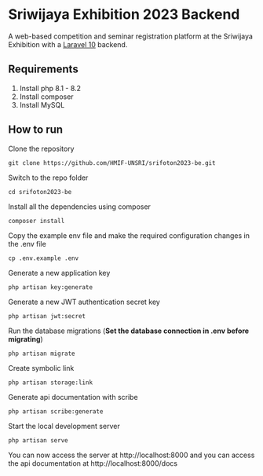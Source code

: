 # Sriwijaya Exhibition 2023 Backend

A web-based competition and seminar registration platform at the Sriwijaya Exhibition with a [Laravel 10](https://laravel.com/docs/10.x) backend.

## Requirements

1. Install php 8.1 - 8.2
2. Install composer
3. Install MySQL

## How to run

Clone the repository

    git clone https://github.com/HMIF-UNSRI/srifoton2023-be.git

Switch to the repo folder

    cd srifoton2023-be

Install all the dependencies using composer

    composer install

Copy the example env file and make the required configuration changes in the .env file

    cp .env.example .env

Generate a new application key

    php artisan key:generate

Generate a new JWT authentication secret key

    php artisan jwt:secret

Run the database migrations (**Set the database connection in .env before migrating**)

    php artisan migrate

Create symbolic link

    php artisan storage:link

Generate api documentation with scribe

    php artisan scribe:generate

Start the local development server

    php artisan serve

You can now access the server at http://localhost:8000 and you can access the api documentation at http://localhost:8000/docs
